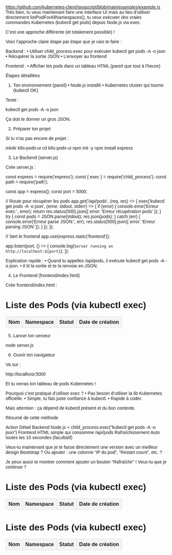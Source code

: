 https://github.com/kubernetes-client/javascript/blob/main/examples/example.js
Très bien, tu veux maintenant faire une interface UI mais au lieu d’utiliser directement listPodForAllNamespaces(),
tu veux exécuter des vraies commandes Kubernetes (kubectl get pods) depuis Node.js via exec.

C’est une approche différente (et totalement possible) !

Voici l’approche claire étape par étape que je vais te faire :

Backend :
	•	Utiliser child_process.exec pour exécuter kubectl get pods -A -o json
	•	Récupérer la sortie JSON
	•	L’envoyer au frontend

Frontend :
	•	Afficher les pods dans un tableau HTML (pareil que tout à l’heure)

Étapes détaillées

1. Ton environnement (pareil)
	•	Node.js installé
	•	Kubernetes cluster qui tourne (kubectl OK)

Teste :

kubectl get pods -A -o json

Ça doit te donner un gros JSON.

2. Préparer ton projet

Si tu n’as pas encore de projet :

mkdir k8s-pods-ui
cd k8s-pods-ui
npm init -y
npm install express

3. Le Backend (server.js)

Crée server.js :

const express = require('express');
const { exec } = require('child_process');
const path = require('path');

const app = express();
const port = 5000;

// Route pour récupérer les pods
app.get('/api/pods', (req, res) => {
    exec('kubectl get pods -A -o json', (error, stdout, stderr) => {
        if (error) {
            console.error('Erreur exec:', error);
            return res.status(500).json({ error: 'Erreur récupération pods' });
        }
        try {
            const pods = JSON.parse(stdout);
            res.json(pods);
        } catch (err) {
            console.error('Erreur parse JSON:', err);
            res.status(500).json({ error: 'Erreur parsing JSON' });
        }
    });
});

// Sert le frontend
app.use(express.static('frontend'));

app.listen(port, () => {
    console.log(`Server running on http://localhost:${port}`);
});

Explication rapide :
	•	Quand tu appelles /api/pods, il exécute kubectl get pods -A -o json.
	•	Il lit la sortie et te la renvoie en JSON.

4. Le Frontend (frontend/index.html)

Crée frontend/index.html :

<!DOCTYPE html>
<html lang="fr">
<head>
    <meta charset="UTF-8">
    <title>Liste des Pods Kubernetes</title>
    <style>
        body {
            font-family: Arial, sans-serif;
            margin: 30px;
        }
        table {
            border-collapse: collapse;
            width: 100%;
        }
        th, td {
            border: 1px solid #ddd;
            padding: 8px;
        }
        th {
            background-color: #f4f4f4;
        }
    </style>
</head>
<body>

<h1>Liste des Pods (via kubectl exec)</h1>

<table id="podsTable">
    <thead>
        <tr>
            <th>Nom</th>
            <th>Namespace</th>
            <th>Statut</th>
            <th>Date de création</th>
        </tr>
    </thead>
    <tbody>
    </tbody>
</table>

<script>
async function fetchPods() {
    try {
        const response = await fetch('/api/pods');
        const data = await response.json();
        const tableBody = document.querySelector('#podsTable tbody');
        tableBody.innerHTML = '';

        if (data.items && Array.isArray(data.items)) {
            data.items.forEach(pod => {
                const row = document.createElement('tr');
                row.innerHTML = `
                    <td>${pod.metadata.name}</td>
                    <td>${pod.metadata.namespace}</td>
                    <td>${pod.status.phase}</td>
                    <td>${new Date(pod.metadata.creationTimestamp).toLocaleString()}</td>
                `;
                tableBody.appendChild(row);
            });
        } else {
            tableBody.innerHTML = '<tr><td colspan="4">Aucun pod trouvé.</td></tr>';
        }
    } catch (error) {
        console.error('Erreur lors de la récupération des pods:', error);
    }
}

// Charger au démarrage
fetchPods();

// Auto-refresh (optionnel)
setInterval(fetchPods, 10000);
</script>

</body>
</html>

5. Lancer ton serveur

node server.js

6. Ouvrir ton navigateur

Va sur :

http://localhost:5000

Et tu verras ton tableau de pods Kubernetes !

Pourquoi c’est pratique d’utiliser exec ?
	•	Pas besoin d’utiliser la lib Kubernetes officielle.
	•	Simple, tu fais juste confiance à kubectl.
	•	Rapide à coder.

Mais attention : ça dépend de kubectl présent et du bon contexte.

Résumé de cette méthode

Action	Détail
Backend	Node.js + child_process.exec("kubectl get pods -A -o json")
Frontend	HTML simple qui consomme /api/pods
Rafraîchissement	Auto toutes les 10 secondes (facultatif)

Veux-tu maintenant que je te fasse directement une version avec un meilleur design Bootstrap ?
Ou ajouter : une colonne “IP du pod”, “Restart count”, etc. ?

Je peux aussi te montrer comment ajouter un bouton “Rafraîchir” !
Veux-tu que je continue ?
<!DOCTYPE html>
<html lang="fr">
<head>
    <meta charset="UTF-8">
    <title>Liste des Pods Kubernetes</title>
    <style>
        body {
            font-family: Arial, sans-serif;
            margin: 30px;
        }
        table {
            border-collapse: collapse;
            width: 100%;
        }
        th, td {
            border: 1px solid #ddd;
            padding: 8px;
        }
        th {
            background-color: #f4f4f4;
        }
    </style>
</head>
<body>

<h1>Liste des Pods (via kubectl exec)</h1>

<table id="podsTable">
    <thead>
        <tr>
            <th>Nom</th>
            <th>Namespace</th>
            <th>Statut</th>
            <th>Date de création</th>
        </tr>
    </thead>
    <tbody>
    </tbody>
</table>

<script>
async function fetchPods() {
    try {
        const response = await fetch('/api/pods');
        const data = await response.json();
        const tableBody = document.querySelector('#podsTable tbody');
        tableBody.innerHTML = '';

        if (data.items && Array.isArray(data.items)) {
            data.items.forEach(pod => {
                const row = document.createElement('tr');
                row.innerHTML = `
                    <td>${pod.metadata.name}</td>
                    <td>${pod.metadata.namespace}</td>
                    <td>${pod.status.phase}</td>
                    <td>${new Date(pod.metadata.creationTimestamp).toLocaleString()}</td>
                `;
                tableBody.appendChild(row);
            });
        } else {
            tableBody.innerHTML = '<tr><td colspan="4">Aucun pod trouvé.</td></tr>';
        }
    } catch (error) {
        console.error('Erreur lors de la récupération des pods:', error);
    }
}

// Charger au démarrage
fetchPods();

// Auto-refresh (optionnel)
setInterval(fetchPods, 10000);
</script>

</body>
</html>






<!DOCTYPE html>
<html lang="fr">
<head>
    <meta charset="UTF-8">
    <title>Liste des Pods Kubernetes</title>
    <style>
        body {
            font-family: Arial, sans-serif;
            margin: 30px;
        }
        table {
            border-collapse: collapse;
            width: 100%;
        }
        th, td {
            border: 1px solid #ddd;
            padding: 8px;
        }
        th {
            background-color: #f4f4f4;
        }
    </style>
</head>
<body>

<h1>Liste des Pods (via kubectl exec)</h1>

<table id="podsTable">
    <thead>
        <tr>
            <th>Nom</th>
            <th>Namespace</th>
            <th>Statut</th>
            <th>Date de création</th>
        </tr>
    </thead>
    <tbody>
    </tbody>
</table>

<script>
async function fetchPods() {
    try {
        const response = await fetch('/api/pods');
        const data = await response.json();
        const tableBody = document.querySelector('#podsTable tbody');
        tableBody.innerHTML = '';

        if (data.items && Array.isArray(data.items)) {
            data.items.forEach(pod => {
                const row = document.createElement('tr');
                row.innerHTML = `
                    <td>${pod.metadata.name}</td>
                    <td>${pod.metadata.namespace}</td>
                    <td>${pod.status.phase}</td>
                    <td>${new Date(pod.metadata.creationTimestamp).toLocaleString()}</td>
                `;
                tableBody.appendChild(row);
            });
        } else {
            tableBody.innerHTML = '<tr><td colspan="4">Aucun pod trouvé.</td></tr>';
        }
    } catch (error) {
        console.error('Erreur lors de la récupération des pods:', error);
    }
}

// Charger au démarrage
fetchPods();

// Auto-refresh (optionnel)
setInterval(fetchPods, 10000);
</script>

</body>
</html>
